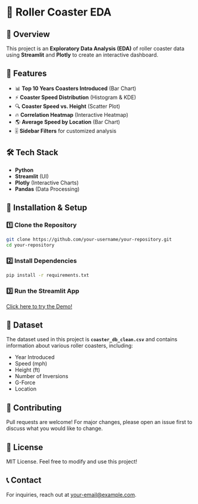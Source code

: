 # 🎢 Roller Coaster EDA

## 📌 Overview
This project is an **Exploratory Data Analysis (EDA)** of roller coaster data using **Streamlit** and **Plotly** to create an interactive dashboard.

## 🚀 Features
- 📊 **Top 10 Years Coasters Introduced** (Bar Chart)
- ⚡ **Coaster Speed Distribution** (Histogram & KDE)
- 🔍 **Coaster Speed vs. Height** (Scatter Plot)
- 🔥 **Correlation Heatmap** (Interactive Heatmap)
- 🌎 **Average Speed by Location** (Bar Chart)
- 🎚 **Sidebar Filters** for customized analysis

## 🛠️ Tech Stack
- **Python**
- **Streamlit** (UI)
- **Plotly** (Interactive Charts)
- **Pandas** (Data Processing)

## 📂 Installation & Setup
### 1️⃣ Clone the Repository
```sh
git clone https://github.com/your-username/your-repository.git
cd your-repository
```

### 2️⃣ Install Dependencies
```sh
pip install -r requirements.txt
```

### 3️⃣ Run the Streamlit App

[Click here to try the Demo!](https://roller-coaster-analysis.streamlit.app/)


## 📄 Dataset
The dataset used in this project is **`coaster_db_clean.csv`** and contains information about various roller coasters, including:
- Year Introduced
- Speed (mph)
- Height (ft)
- Number of Inversions
- G-Force
- Location

## 🌟 Contributing
Pull requests are welcome! For major changes, please open an issue first to discuss what you would like to change.

## 📜 License
MIT License. Feel free to modify and use this project!

## 📞 Contact
For inquiries, reach out at [your-email@example.com](mailto:your-email@example.com).

